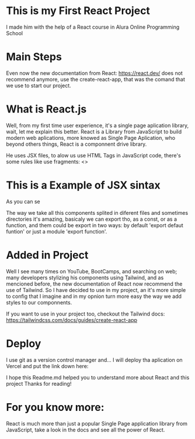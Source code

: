 # This is my First React Project

I made him with the help of a React course in Alura Online Programming School

# Main Steps

Even now the new documentation from React: https://react.dev/
does not recommend anymore, use the create-react-app,
that was the comand that we use to start our project.

# What is React.js

Well, from my first time user experience, it's a single page aplication library, wait,
let me explain this better. React is a Library from JavaScript to build modern web aplications,
more knowed as Single Page Aplication, who beyond others things, React is a componnent drive library.

He uses JSX files, to alow us use HTML Tags in JavaScript code, there's some rules like use fragments: 
<>
<h1>
    This is a Example of JSX sintax
</h1>
<p>As you can se</p>
</>

The way we take all this components splited in diferent files 
and sometimes directories it's amazing, basicaly we can export tho,
as a const, or as a function, and them could be export in two ways:
by default 'export defaut funtion' or just a module 'export function'.

# Added  in Project

Well I see many times on YouTube, BootCamps, and searching on web;
many developers stylizing his components using Tailwind, and as mencioned before, 
the new documentation of React now recommend the use of Tailwind.
 So I have decided to use in my project, an it's more simple to config that I imagine
 and in my opnion turn more easy the way we add styles to our componnents.

 If you want to use in your project too, checkout the Tailwind docs: 
 https://tailwindcss.com/docs/guides/create-react-app

# Deploy

I use git as a version control manager and...
I will deploy tha aplication on Vercel and put the link down here:

I hope this Readme.md helped you to understand more about React and this project
Thanks for reading!

# For you know more:

React is much more than just a popular Single Page application library from JavaScript, 
take a look in the docs and see all the power of React.